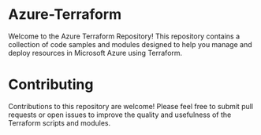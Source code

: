 # Azure-Terraform

Welcome to the Azure Terraform Repository! This repository contains a collection of code samples and modules designed to help you manage and deploy resources in Microsoft Azure using Terraform.

# Contributing

Contributions to this repository are welcome! Please feel free to submit pull requests or open issues to improve the quality and usefulness of the Terraform scripts and modules.
